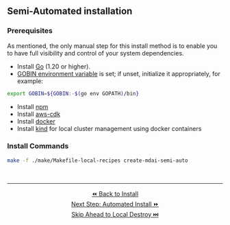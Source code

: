 ## Semi-Automated installation

### Prerequisites

As mentioned, the only manual step for this install method is to enable you to have full visibility and control of your system dependencies.

- Install [Go](https://go.dev/dl/) (1.20 or higher).
- [GOBIN environment variable](https://pkg.go.dev/cmd/go#hdr-Environment_variables) is set; if unset, initialize it appropriately, for example:
 ```bash
 export GOBIN=${GOBIN:-$(go env GOPATH)/bin}
 ```
- Install [npm](https://nodejs.org/en/download)
- Install [aws-cdk](https://docs.aws.amazon.com/cdk/v2/guide/cli.html)
- Install [docker](https://www.docker.com/get-started/)
- Install [kind](https://kind.sigs.k8s.io/docs/user/quick-start/) for local cluster management using docker containers

### Install Commands

```bash
make -f ./make/Makefile-local-recipes create-mdai-semi-auto
```

<br />

----

<p style="text-align: center;">
  <a href="./install.md">⏪ Back to Install</a><br />
  <a href="./automated-install.md">Next Step: Automated Install ⏩</a><br />
  <a href="./destroy.md">Skip Ahead to Local Destroy ⏭️</a>
</p>

